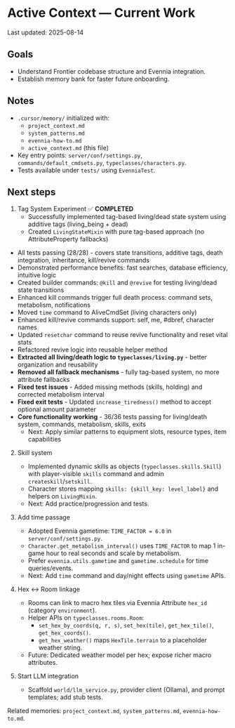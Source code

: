 # Active Context — Current Work

Last updated: 2025-08-14

## Goals
- Understand Frontier codebase structure and Evennia integration.
- Establish memory bank for faster future onboarding.

## Notes
- `.cursor/memory/` initialized with:
  - `project_context.md`
  - `system_patterns.md`
  - `evennia-how-to.md`
  - `active_context.md` (this file)
- Key entry points: `server/conf/settings.py`, `commands/default_cmdsets.py`, `typeclasses/characters.py`.
- Tests available under `tests/` using `EvenniaTest`.

## Next steps
1. Tag System Experiment ✅ **COMPLETED**
   - Successfully implemented tag-based living/dead state system using additive tags (living_being + dead)
   - Created `LivingStateMixin` with pure tag-based approach (no AttributeProperty fallbacks)
- All tests passing (28/28) - covers state transitions, additive tags, death integration, inheritance, kill/revive commands
- Demonstrated performance benefits: fast searches, database efficiency, intuitive logic
- Created builder commands: `@kill` and `@revive` for testing living/dead state transitions
- Enhanced kill commands trigger full death process: command sets, metabolism, notifications
- Moved `time` command to AliveCmdSet (living characters only)
- Enhanced kill/revive commands support: self, me, #dbref, character names
- Updated `resetchar` command to reuse revive functionality and reset vital stats
- Refactored revive logic into reusable helper method
- **Extracted all living/death logic to `typeclasses/living.py`** - better organization and reusability
- **Removed all fallback mechanisms** - fully tag-based system, no more attribute fallbacks
- **Fixed test issues** - Added missing methods (skills, holding) and corrected metabolism interval
- **Fixed exit tests** - Updated `increase_tiredness()` method to accept optional amount parameter
- **Core functionality working** - 36/36 tests passing for living/death system, commands, metabolism, skills, exits
   - Next: Apply similar patterns to equipment slots, resource types, item capabilities

2. Skill system
   - Implemented dynamic skills as objects (`typeclasses.skills.Skill`) with player-visible `skills` command and admin `createskill`/`setskill`.
   - Character stores mapping `skills: {skill_key: level_label}` and helpers on `LivingMixin`.
   - Next: Add practice/progression and tests.

3. Add time passage
   - Adopted Evennia gametime: `TIME_FACTOR = 6.0` in `server/conf/settings.py`.
   - `Character.get_metabolism_interval()` uses `TIME_FACTOR` to map 1 in-game hour to real seconds and scale by metabolism.
   - Prefer `evennia.utils.gametime` and `gametime.schedule` for time queries/events.
   - Next: Add `time` command and day/night effects using `gametime` APIs.

4. Hex ↔ Room linkage
   - Rooms can link to macro hex tiles via Evennia Attribute `hex_id` (category `environment`).
   - Helper APIs on `typeclasses.rooms.Room`:
     - `set_hex_by_coords(q, r, s)`, `set_hex(tile)`, `get_hex_tile()`, `get_hex_coords()`.
     - `get_hex_weather()` maps `HexTile.terrain` to a placeholder weather string.
   - Future: Dedicated weather model per hex; expose richer macro attributes.

5. Start LLM integration
   - Scaffold `world/llm_service.py`, provider client (Ollama), and prompt templates; add stub tests.

Related memories: `project_context.md`, `system_patterns.md`, `evennia-how-to.md`.

